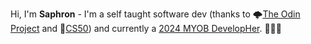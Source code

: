 Hi, I'm **Saphron** - I'm a self taught software dev (thanks to 🌩️[The Odin Project](https://www.theodinproject.com/) and 🦆[CS50](https://pll.harvard.edu/course/cs50-introduction-computer-science)) and currently a [2024 MYOB DevelopHer](https://careers.myob.com/grad).
💜🩷🧡

<!---
denerose/denerose is a ✨ special ✨ repository because its `README.md` (this file) appears on your GitHub profile.
You can click the Preview link to take a look at your changes.
--->
